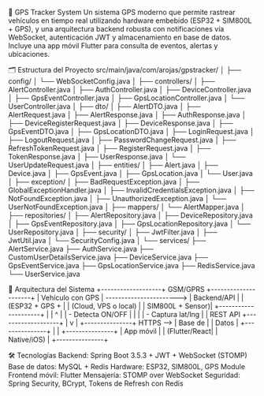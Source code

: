 📍 GPS Tracker System
Un sistema GPS moderno que permite rastrear vehículos en tiempo real utilizando hardware embebido (ESP32 + SIM800L + GPS), y una arquitectura backend robusta con notificaciones vía WebSocket, autenticación JWT y almacenamiento en base de datos. Incluye una app móvil Flutter para consulta de eventos, alertas y ubicaciones.

🗂 Estructura del Proyecto
src/main/java/com/arojas/gpstracker/
│
├── config/
│   └── WebSocketConfig.java
│
├── controllers/
│   ├── AlertController.java
│   ├── AuthController.java
│   ├── DeviceController.java
│   ├── GpsEventController.java
│   ├── GpsLocationController.java
│   └── UserController.java
│
├── dto/
│   ├── AlertDTO.java
│   ├── AlertRequest.java
│   ├── AlertResponse.java
│   ├── AuthResponse.java
│   ├── DeviceRegisterRequest.java
│   ├── DeviceResponse.java
│   ├── GpsEventDTO.java
│   ├── GpsLocationDTO.java
│   ├── LoginRequest.java
│   ├── LogoutRequest.java
│   ├── PasswordChangeRequest.java
│   ├── RefreshTokenRequest.java
│   ├── RegisterRequest.java
│   ├── TokenResponse.java
│   ├── UserResponse.java
│   └── UserUpdateRequest.java
│
├── entities/
│   ├── Alert.java
│   ├── Device.java
│   ├── GpsEvent.java
│   ├── GpsLocation.java
│   └── User.java
│
├── exception/
│   ├── BadRequestException.java
│   ├── GlobalExceptionHandler.java
│   ├── InvalidCredentialsException.java
│   ├── NotFoundException.java
│   ├── UnauthorizedException.java
│   └── UserNotFoundException.java
│
├── mappers/
│   └── AlertMapper.java
│
├── repositories/
│   ├── AlertRepository.java
│   ├── DeviceRepository.java
│   ├── GpsEventRepository.java
│   ├── GpsLocationRepository.java
│   └── UserRepository.java
│
├── security/
│   ├── JwtFilter.java
│   ├── JwtUtil.java
│   └── SecurityConfig.java
│
└── services/
    ├── AlertService.java
    ├── AuthService.java
    ├── CustomUserDetailsService.java
    ├── DeviceService.java
    ├── GpsEventService.java
    ├── GpsLocationService.java
    ├── RedisService.java
    └── UserService.java

🧠 Arquitectura del Sistema
+-------------------+          GSM/GPRS        +---------------------+
|  Vehículo con GPS | -----------------------> |     Backend/API     |
| (ESP32 + GPS +    |                         | (Cloud, VPS o local) |
|  SIM800L + Sensor)|                         +---------------------+
|                   |                         ^           |
| - Detecta ON/OFF  |                         |           |
| - Captura lat/lng |                         |     REST API
+-------------------+                         |           v
                                              |    +---------------+
                                    HTTPS      --> |     Base de     |
                                                    |     Datos       |
                                                    +---------------+
                                                           |
                                                           |
                                                   +---------------+
                                                   |     App móvil  |
                                                   |  (Flutter/React|
                                                   |   Native/iOS)  |
                                                   +---------------+

🛠 Tecnologías
Backend: Spring Boot 3.5.3 + JWT + WebSocket (STOMP)
Base de datos: MySQL + Redis
Hardware: ESP32, SIM800L, GPS Module
Frontend móvil: Flutter
Mensajería: STOMP over WebSocket
Seguridad: Spring Security, BCrypt, Tokens de Refresh con Redis
